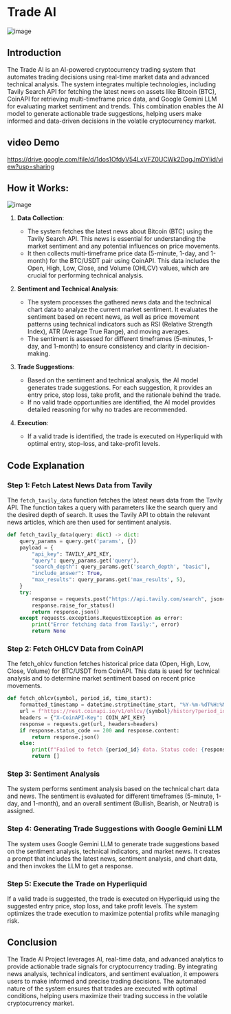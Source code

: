 # Trade AI 

![image](https://github.com/user-attachments/assets/15382a19-b017-414b-b884-91d2d6defa0e)

## Introduction

The Trade AI is an AI-powered cryptocurrency trading system that automates trading decisions using real-time market data and advanced technical analysis. The system integrates multiple technologies, including Tavily Search API for fetching the latest news on assets like Bitcoin (BTC), CoinAPI for retrieving multi-timeframe price data, and Google Gemini LLM for evaluating market sentiment and trends. This combination enables the AI model to generate actionable trade suggestions, helping users make informed and data-driven decisions in the volatile cryptocurrency market.

## video Demo
https://drive.google.com/file/d/1dos1OfdyV54LxVFZ0UCWk2DqgJmDYIid/view?usp=sharing

## How it Works:

![image](https://github.com/user-attachments/assets/dcea2744-cf3f-4dcc-a39e-adc6b4a82cdd)


1. **Data Collection**:
   - The system fetches the latest news about Bitcoin (BTC) using the Tavily Search API. This news is essential for understanding the market sentiment and any potential influences on price movements.
   - It then collects multi-timeframe price data (5-minute, 1-day, and 1-month) for the BTC/USDT pair using CoinAPI. This data includes the Open, High, Low, Close, and Volume (OHLCV) values, which are crucial for performing technical analysis.
   
2. **Sentiment and Technical Analysis**:
   - The system processes the gathered news data and the technical chart data to analyze the current market sentiment. It evaluates the sentiment based on recent news, as well as price movement patterns using technical indicators such as RSI (Relative Strength Index), ATR (Average True Range), and moving averages.
   - The sentiment is assessed for different timeframes (5-minutes, 1-day, and 1-month) to ensure consistency and clarity in decision-making.
   
3. **Trade Suggestions**:
   - Based on the sentiment and technical analysis, the AI model generates trade suggestions. For each suggestion, it provides an entry price, stop loss, take profit, and the rationale behind the trade.
   - If no valid trade opportunities are identified, the AI model provides detailed reasoning for why no trades are recommended.

4. **Execution**:
   - If a valid trade is identified, the trade is executed on Hyperliquid with optimal entry, stop-loss, and take-profit levels.

## Code Explanation

### Step 1: Fetch Latest News Data from Tavily
The `fetch_tavily_data` function fetches the latest news data from the Tavily API. The function takes a query with parameters like the search query and the desired depth of search. It uses the Tavily API to obtain the relevant news articles, which are then used for sentiment analysis.

```python
def fetch_tavily_data(query: dict) -> dict:
    query_params = query.get('params', {})
    payload = {
        "api_key": TAVILY_API_KEY,
        "query": query_params.get('query'),
        "search_depth": query_params.get('search_depth', "basic"),
        "include_answer": True,
        "max_results": query_params.get('max_results', 5),
    }
    try:
        response = requests.post("https://api.tavily.com/search", json=payload)
        response.raise_for_status()
        return response.json()
    except requests.exceptions.RequestException as error:
        print("Error fetching data from Tavily:", error)
        return None
```

### Step 2: Fetch OHLCV Data from CoinAPI
The fetch_ohlcv function fetches historical price data (Open, High, Low, Close, Volume) for BTC/USDT from CoinAPI. This data is used for technical analysis and to determine market sentiment based on recent price movements.

```python
def fetch_ohlcv(symbol, period_id, time_start):
    formatted_timestamp = datetime.strptime(time_start, "%Y-%m-%dT%H:%M:%S.%f").strftime("%Y-%m-%dT%H:%M:%S")
    url = f"https://rest.coinapi.io/v1/ohlcv/{symbol}/history?period_id={period_id}&time_start={formatted_timestamp}"
    headers = {"X-CoinAPI-Key": COIN_API_KEY}
    response = requests.get(url, headers=headers)
    if response.status_code == 200 and response.content:
        return response.json()
    else:
        print(f"Failed to fetch {period_id} data. Status code: {response.status_code}")
        return []
```

### Step 3: Sentiment Analysis
The system performs sentiment analysis based on the technical chart data and news. The sentiment is evaluated for different timeframes (5-minute, 1-day, and 1-month), and an overall sentiment (Bullish, Bearish, or Neutral) is assigned.

### Step 4: Generating Trade Suggestions with Google Gemini LLM
The system uses Google Gemini LLM to generate trade suggestions based on the sentiment analysis, technical indicators, and market news. It creates a prompt that includes the latest news, sentiment analysis, and chart data, and then invokes the LLM to get a response.

### Step 5: Execute the Trade on Hyperliquid
If a valid trade is suggested, the trade is executed on Hyperliquid using the suggested entry price, stop loss, and take profit levels. The system optimizes the trade execution to maximize potential profits while managing risk.


## Conclusion
The Trade AI Project leverages AI, real-time data, and advanced analytics to provide actionable trade signals for cryptocurrency trading. By integrating news analysis, technical indicators, and sentiment evaluation, it empowers users to make informed and precise trading decisions. The automated nature of the system ensures that trades are executed with optimal conditions, helping users maximize their trading success in the volatile cryptocurrency market.
